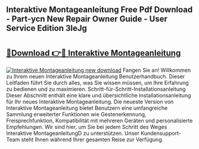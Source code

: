## Interaktive Montageanleitung Free Pdf Download - Part-ycn New Repair Owner Guide - User Service Edition 3leJg

# <h2><a href="http://df6zhpt.blite.top/?on=Interaktive+Montageanleitung">🔗Download 👉🔴 Interaktive Montageanleitung</a></h2>

[![Interaktive Montageanleitung new download](https://i.imgur.com/lujVjoI.png)](http://df6zhpt.blite.top/?on=Interaktive+Montageanleitung)
Fangen Sie an! Willkommen zu Ihrem neuen Interaktive Montageanleitung Benutzerhandbuch. Dieser Leitfaden führt Sie durch alles, was Sie wissen müssen, um Ihre Erfahrung zu bedienen und zu maximieren. Schritt-für-Schritt-Installationsanleitung Dieser Abschnitt enthält eine klare und übersichtliche Installationsanleitung für Ihr neues Interaktive Montageanleitung. Die neueste Version von Interaktive Montageanleitung bietet Benutzern eine umfangreiche Sammlung erweiterter Funktionen wie Gestenerkennung, Freisprechfunktion, Kompatibilität mit mehreren Geräten und personalisierte Empfehlungen. Wir sind hier, um Sie bei jedem Schritt des Weges Interaktive MontageanleitungD zu unterstützen. Unser Kundensupport-Team steht Ihnen während Ihrer gesamten Reise zur Verfügung.

